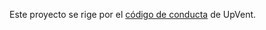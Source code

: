 Este proyecto se rige por el [código de conducta](https://github.com/UpVent/code-of-conduct) de UpVent.
